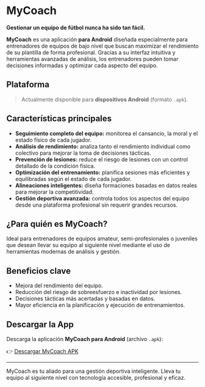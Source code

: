 # MyCoach

**Gestionar un equipo de fútbol nunca ha sido tan fácil.**

**MyCoach** es una aplicación **para Android** diseñada especialmente para entrenadores de equipos de bajo nivel que buscan maximizar el rendimiento de su plantilla de forma profesional. Gracias a su interfaz intuitiva y herramientas avanzadas de análisis, los entrenadores pueden tomar decisiones informadas y optimizar cada aspecto del equipo.

## Plataforma

> Actualmente disponible para **dispositivos Android** (formato `.apk`).

## Características principales

- **Seguimiento completo del equipo:** monitorea el cansancio, la moral y el estado físico de cada jugador.
- **Análisis de rendimiento:** analiza tanto el rendimiento individual como colectivo para mejorar la toma de decisiones tácticas.
- **Prevención de lesiones:** reduce el riesgo de lesiones con un control detallado de la condición física.
- **Optimización del entrenamiento:** planifica sesiones más eficientes y equilibradas según el estado de cada jugador.
- **Alineaciones inteligentes:** diseña formaciones basadas en datos reales para mejorar la competitividad.
- **Gestión deportiva avanzada:** controla todos los aspectos del equipo desde una plataforma profesional sin requerir grandes recursos.

## ¿Para quién es MyCoach?

Ideal para entrenadores de equipos amateur, semi-profesionales o juveniles que desean llevar su equipo al siguiente nivel mediante el uso de herramientas modernas de análisis y gestión.

## Beneficios clave

- Mejora del rendimiento del equipo.
- Reducción del riesgo de sobreesfuerzo e inactividad por lesiones.
- Decisiones tácticas más acertadas y basadas en datos.
- Mayor eficiencia en la planificación y ejecución de entrenamientos.

## Descargar la App

Descarga la aplicación **MyCoach para Android** (archivo `.apk`):

👉 [Descargar MyCoach APK](https://github.com/guillermoaccino/MyCoach/releases/v1.0.0)

---

MyCoach es tu aliado para una gestión deportiva inteligente. Lleva tu equipo al siguiente nivel con tecnología accesible, profesional y eficaz.
